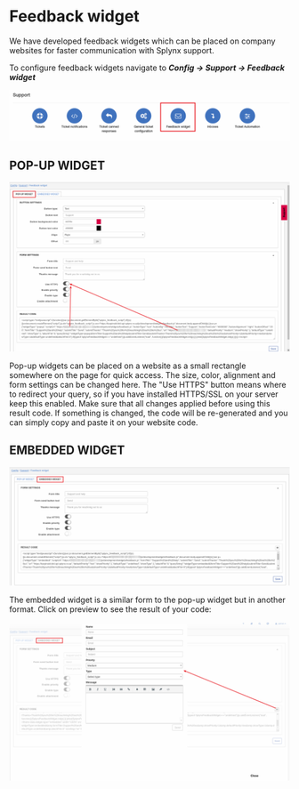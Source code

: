 Feedback widget
=============
We have developed feedback widgets which can be placed on company websites for faster communication with Splynx support.

To configure feedback widgets navigate to **_Config -> Support -> Feedback widget_**

![feedback icon](icon.png)

## POP-UP WIDGET

![pop-up](pop_up_widget.png)

Pop-up widgets can be placed on a website as a small rectangle somewhere on the page for quick access.
The size, color, alignment and form settings can be changed here. The "Use HTTPS" button means where to redirect your query, so if you have installed HTTPS/SSL on your server keep this enabled.
Make sure that all changes applied before using this result code. If something is changed, the code will be re-generated and you can simply copy and paste it on your website code.

## EMBEDDED WIDGET

![embedded](emb_widget.png)

The embedded widget is a similar form to the pop-up widget but in another format. Click on preview to see the result of your code:

![embedded](emb_widget_preview.png)
